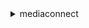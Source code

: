 <details><summary>mediaconnect</summary><blockquote>

- **<details><summary>add-flow-media-streams</summary><blockquote>**

  * --flow-arn
  * --media-streams
  * --cli-input-json
  * --cli-input-yaml
  * --generate-cli-skeleton


- **<details><summary>add-flow-outputs</summary><blockquote>**

  * --flow-arn
  * --outputs
  * --cli-input-json
  * --cli-input-yaml
  * --generate-cli-skeleton


- **<details><summary>add-flow-sources</summary><blockquote>**

  * --flow-arn
  * --sources
  * --cli-input-json
  * --cli-input-yaml
  * --generate-cli-skeleton


- **<details><summary>add-flow-vpc-interfaces</summary><blockquote>**

  * --flow-arn
  * --vpc-interfaces
  * --cli-input-json
  * --cli-input-yaml
  * --generate-cli-skeleton


- **<details><summary>create-flow</summary><blockquote>**

  * --availability-zone
  * --entitlements
  * --media-streams
  * --name
  * --outputs
  * --source
  * --source-failover-config
  * --sources
  * --vpc-interfaces
  * --cli-input-json
  * --cli-input-yaml
  * --generate-cli-skeleton


- **<details><summary>delete-flow</summary><blockquote>**

  * --flow-arn
  * --cli-input-json
  * --cli-input-yaml
  * --generate-cli-skeleton


- **<details><summary>describe-flow</summary><blockquote>**

  * --flow-arn
  * --cli-input-json
  * --cli-input-yaml
  * --generate-cli-skeleton


- **<details><summary>describe-offering</summary><blockquote>**

  * --offering-arn
  * --cli-input-json
  * --cli-input-yaml
  * --generate-cli-skeleton


- **<details><summary>describe-reservation</summary><blockquote>**

  * --reservation-arn
  * --cli-input-json
  * --cli-input-yaml
  * --generate-cli-skeleton


- **<details><summary>grant-flow-entitlements</summary><blockquote>**

  * --entitlements
  * --flow-arn
  * --cli-input-json
  * --cli-input-yaml
  * --generate-cli-skeleton


- **<details><summary>help</summary><blockquote>**

  * 


- **<details><summary>list-entitlements</summary><blockquote>**

  * --cli-input-json
  * --cli-input-yaml
  * --starting-token
  * --page-size
  * --max-items
  * --generate-cli-skeleton


- **<details><summary>list-flows</summary><blockquote>**

  * --cli-input-json
  * --cli-input-yaml
  * --starting-token
  * --page-size
  * --max-items
  * --generate-cli-skeleton


- **<details><summary>list-offerings</summary><blockquote>**

  * --cli-input-json
  * --cli-input-yaml
  * --starting-token
  * --page-size
  * --max-items
  * --generate-cli-skeleton


- **<details><summary>list-reservations</summary><blockquote>**

  * --cli-input-json
  * --cli-input-yaml
  * --starting-token
  * --page-size
  * --max-items
  * --generate-cli-skeleton


- **<details><summary>list-tags-for-resource</summary><blockquote>**

  * --resource-arn
  * --cli-input-json
  * --cli-input-yaml
  * --generate-cli-skeleton


- **<details><summary>purchase-offering</summary><blockquote>**

  * --offering-arn
  * --reservation-name
  * --start
  * --cli-input-json
  * --cli-input-yaml
  * --generate-cli-skeleton


- **<details><summary>remove-flow-media-stream</summary><blockquote>**

  * --flow-arn
  * --media-stream-name
  * --cli-input-json
  * --cli-input-yaml
  * --generate-cli-skeleton


- **<details><summary>remove-flow-output</summary><blockquote>**

  * --flow-arn
  * --output-arn
  * --cli-input-json
  * --cli-input-yaml
  * --generate-cli-skeleton


- **<details><summary>remove-flow-source</summary><blockquote>**

  * --flow-arn
  * --source-arn
  * --cli-input-json
  * --cli-input-yaml
  * --generate-cli-skeleton


- **<details><summary>remove-flow-vpc-interface</summary><blockquote>**

  * --flow-arn
  * --vpc-interface-name
  * --cli-input-json
  * --cli-input-yaml
  * --generate-cli-skeleton


- **<details><summary>revoke-flow-entitlement</summary><blockquote>**

  * --entitlement-arn
  * --flow-arn
  * --cli-input-json
  * --cli-input-yaml
  * --generate-cli-skeleton


- **<details><summary>start-flow</summary><blockquote>**

  * --flow-arn
  * --cli-input-json
  * --cli-input-yaml
  * --generate-cli-skeleton


- **<details><summary>stop-flow</summary><blockquote>**

  * --flow-arn
  * --cli-input-json
  * --cli-input-yaml
  * --generate-cli-skeleton


- **<details><summary>tag-resource</summary><blockquote>**

  * --resource-arn
  * --tags
  * --cli-input-json
  * --cli-input-yaml
  * --generate-cli-skeleton


- **<details><summary>untag-resource</summary><blockquote>**

  * --resource-arn
  * --tag-keys
  * --cli-input-json
  * --cli-input-yaml
  * --generate-cli-skeleton


- **<details><summary>update-flow</summary><blockquote>**

  * --flow-arn
  * --source-failover-config
  * --cli-input-json
  * --cli-input-yaml
  * --generate-cli-skeleton


- **<details><summary>update-flow-entitlement</summary><blockquote>**

  * --description
  * --encryption
  * --entitlement-arn
  * --entitlement-status
  * --flow-arn
  * --subscribers
  * --cli-input-json
  * --cli-input-yaml
  * --generate-cli-skeleton


- **<details><summary>update-flow-media-stream</summary><blockquote>**

  * --attributes
  * --clock-rate
  * --description
  * --flow-arn
  * --media-stream-name
  * --media-stream-type
  * --video-format
  * --cli-input-json
  * --cli-input-yaml
  * --generate-cli-skeleton


- **<details><summary>update-flow-output</summary><blockquote>**

  * --cidr-allow-list
  * --description
  * --destination
  * --encryption
  * --flow-arn
  * --max-latency
  * --media-stream-output-configurations
  * --min-latency
  * --output-arn
  * --port
  * --protocol
  * --remote-id
  * --smoothing-latency
  * --stream-id
  * --vpc-interface-attachment
  * --cli-input-json
  * --cli-input-yaml
  * --generate-cli-skeleton


- **<details><summary>update-flow-source</summary><blockquote>**

  * --decryption
  * --description
  * --entitlement-arn
  * --flow-arn
  * --ingest-port
  * --max-bitrate
  * --max-latency
  * --max-sync-buffer
  * --media-stream-source-configurations
  * --min-latency
  * --protocol
  * --source-arn
  * --stream-id
  * --vpc-interface-name
  * --whitelist-cidr
  * --cli-input-json
  * --cli-input-yaml
  * --generate-cli-skeleton


- **<details><summary>wait</summary><blockquote>**

  * 


</blockquote></details>
</blockquote></details>
</blockquote></details>
</blockquote></details>
</blockquote></details>
</blockquote></details>
</blockquote></details>
</blockquote></details>
</blockquote></details>
</blockquote></details>
</blockquote></details>
</blockquote></details>
</blockquote></details>
</blockquote></details>
</blockquote></details>
</blockquote></details>
</blockquote></details>
</blockquote></details>
</blockquote></details>
</blockquote></details>
</blockquote></details>
</blockquote></details>
</blockquote></details>
</blockquote></details>
</blockquote></details>
</blockquote></details>
</blockquote></details>
</blockquote></details>
</blockquote></details>
</blockquote></details>
</blockquote></details>
</blockquote></details>
</blockquote></details>

